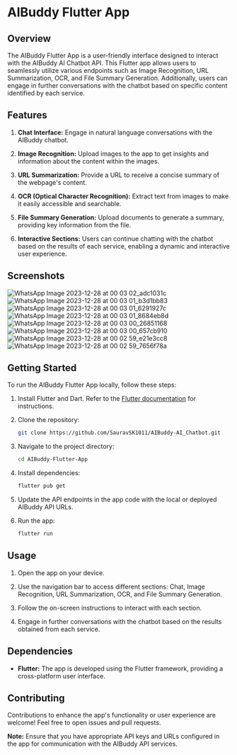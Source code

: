 # AIBuddy Flutter App

## Overview

The AIBuddy Flutter App is a user-friendly interface designed to interact with the AIBuddy AI Chatbot API. This Flutter app allows users to seamlessly utilize various endpoints such as Image Recognition, URL Summarization, OCR, and File Summary Generation. Additionally, users can engage in further conversations with the chatbot based on specific content identified by each service.

## Features

1. **Chat Interface:** Engage in natural language conversations with the AIBuddy chatbot.

2. **Image Recognition:** Upload images to the app to get insights and information about the content within the images.

3. **URL Summarization:** Provide a URL to receive a concise summary of the webpage's content.

4. **OCR (Optical Character Recognition):** Extract text from images to make it easily accessible and searchable.

5. **File Summary Generation:** Upload documents to generate a summary, providing key information from the file.

6. **Interactive Sections:** Users can continue chatting with the chatbot based on the results of each service, enabling a dynamic and interactive user experience.

## Screenshots

![WhatsApp Image 2023-12-28 at 00 03 02_adc1031c](https://github.com/SauravSK1011/AIBuddy-AI_Chatbot/assets/91833793/5a44c09c-69e9-4994-b8a6-10854003baa3)
![WhatsApp Image 2023-12-28 at 00 03 01_b3d1bb83](https://github.com/SauravSK1011/AIBuddy-AI_Chatbot/assets/91833793/424427fe-3e5e-45e4-aed5-e0a5e9d22dba)
![WhatsApp Image 2023-12-28 at 00 03 01_6291927c](https://github.com/SauravSK1011/AIBuddy-AI_Chatbot/assets/91833793/f6ca8a44-ef0b-4efe-820a-cd951d7b2024)
![WhatsApp Image 2023-12-28 at 00 03 01_8684eb8d](https://github.com/SauravSK1011/AIBuddy-AI_Chatbot/assets/91833793/33696a78-e5e2-46eb-b493-ee6bd4b9ac60)
![WhatsApp Image 2023-12-28 at 00 03 00_26851168](https://github.com/SauravSK1011/AIBuddy-AI_Chatbot/assets/91833793/36c990ad-05d6-4548-8fb4-0c37101ae3d9)
![WhatsApp Image 2023-12-28 at 00 03 00_657cb910](https://github.com/SauravSK1011/AIBuddy-AI_Chatbot/assets/91833793/468423e9-4b75-4cc5-9608-d4d2f68b213e)
![WhatsApp Image 2023-12-28 at 00 02 59_e21e3cc8](https://github.com/SauravSK1011/AIBuddy-AI_Chatbot/assets/91833793/b2e89c2a-1eee-4a51-a1b7-dde1f977d6c1)
![WhatsApp Image 2023-12-28 at 00 02 59_7656f78a](https://github.com/SauravSK1011/AIBuddy-AI_Chatbot/assets/91833793/e8026322-eae6-48dc-9a08-7d72ba87336b)


## Getting Started

To run the AIBuddy Flutter App locally, follow these steps:

1. Install Flutter and Dart. Refer to the [Flutter documentation](https://flutter.dev/docs/get-started/install) for instructions.

2. Clone the repository:

   ```bash
   git clone https://github.com/SauravSK1011/AIBuddy-AI_Chatbot.git
   ```

3. Navigate to the project directory:

   ```bash
   cd AIBuddy-Flutter-App
   ```

4. Install dependencies:

   ```bash
   flutter pub get
   ```

5. Update the API endpoints in the app code with the local or deployed AIBuddy API URLs.

6. Run the app:

   ```bash
   flutter run
   ```

## Usage

1. Open the app on your device.

2. Use the navigation bar to access different sections: Chat, Image Recognition, URL Summarization, OCR, and File Summary Generation.

3. Follow the on-screen instructions to interact with each section.

4. Engage in further conversations with the chatbot based on the results obtained from each service.

## Dependencies

- **Flutter:** The app is developed using the Flutter framework, providing a cross-platform user interface.

## Contributing

Contributions to enhance the app's functionality or user experience are welcome! Feel free to open issues and pull requests.

**Note:** Ensure that you have appropriate API keys and URLs configured in the app for communication with the AIBuddy API services.

